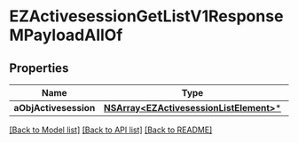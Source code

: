 # EZActivesessionGetListV1ResponseMPayloadAllOf

## Properties
Name | Type | Description | Notes
------------ | ------------- | ------------- | -------------
**aObjActivesession** | [**NSArray&lt;EZActivesessionListElement&gt;***](EZActivesessionListElement.md) |  | 

[[Back to Model list]](../README.md#documentation-for-models) [[Back to API list]](../README.md#documentation-for-api-endpoints) [[Back to README]](../README.md)


